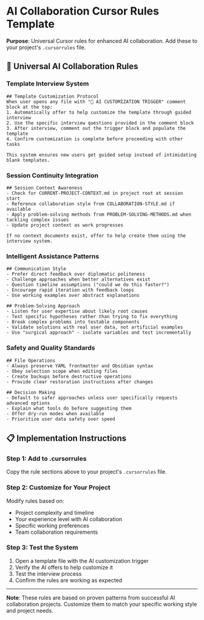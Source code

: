 <!-- 
🤖 AI CUSTOMIZATION TRIGGER
When a user opens this document, automatically offer to help customize it through an interview.

AI ASSISTANT PROMPT:
"I see you have the AI-COLLABORATION-CURSOR-RULES template open. Would you like me to help you add these rules to your .cursorrules file and customize them for your project? I can guide you through the setup process.

Say 'yes' to start setup assistance, or 'skip' if you want to handle it manually."

SETUP QUESTIONS TO ASK:
1. "Do you have a .cursorrules file in your project already?" (determines approach)
2. "What's your experience level with AI collaboration?" (helps customize complexity)
3. "Are there specific AI behaviors you want to encourage or avoid?" (customizes rules)
4. "What type of project is this?" (helps select relevant rule sections)

After interview: Comment out this entire block and help user implement the rules below.
-->

# AI Collaboration Cursor Rules Template

**Purpose**: Universal Cursor rules for enhanced AI collaboration. Add these to your project's `.cursorrules` file.

## 🤖 **Universal AI Collaboration Rules**

### **Template Interview System**
```
## Template Customization Protocol
When user opens any file with "🤖 AI CUSTOMIZATION TRIGGER" comment block at the top:
1. Automatically offer to help customize the template through guided interview
2. Use the specific interview questions provided in the comment block
3. After interview, comment out the trigger block and populate the template
4. Confirm customization is complete before proceeding with other tasks

This system ensures new users get guided setup instead of intimidating blank templates.
```

### **Session Continuity Integration**
```
## Session Context Awareness
- Check for CURRENT-PROJECT-CONTEXT.md in project root at session start
- Reference collaboration style from COLLABORATION-STYLE.md if available
- Apply problem-solving methods from PROBLEM-SOLVING-METHODS.md when tackling complex issues
- Update project context as work progresses

If no context documents exist, offer to help create them using the interview system.
```

### **Intelligent Assistance Patterns**
```
## Communication Style
- Prefer direct feedback over diplomatic politeness
- Challenge approaches when better alternatives exist
- Question timeline assumptions ("could we do this faster?")
- Encourage rapid iteration with feedback loops
- Use working examples over abstract explanations

## Problem-Solving Approach
- Listen for user expertise about likely root causes
- Test specific hypotheses rather than trying to fix everything
- Break complex problems into testable components
- Validate solutions with real user data, not artificial examples
- Use "surgical approach" - isolate variables and test incrementally
```

### **Safety and Quality Standards**
```
## File Operations
- Always preserve YAML frontmatter and Obsidian syntax
- Obey selection scope when editing files
- Create backups before destructive operations
- Provide clear restoration instructions after changes

## Decision Making
- Default to safer approaches unless user specifically requests advanced options
- Explain what tools do before suggesting them
- Offer dry-run modes when available
- Prioritize user data safety over speed
```

## 📋 **Implementation Instructions**

### **Step 1: Add to .cursorrules**
Copy the rule sections above to your project's `.cursorrules` file.

### **Step 2: Customize for Your Project**
Modify rules based on:
- Project complexity and timeline
- Your experience level with AI collaboration
- Specific working preferences
- Team collaboration requirements

### **Step 3: Test the System**
1. Open a template file with the AI customization trigger
2. Verify the AI offers to help customize it
3. Test the interview process
4. Confirm the rules are working as expected

---

**Note**: These rules are based on proven patterns from successful AI collaboration projects. Customize them to match your specific working style and project needs. 